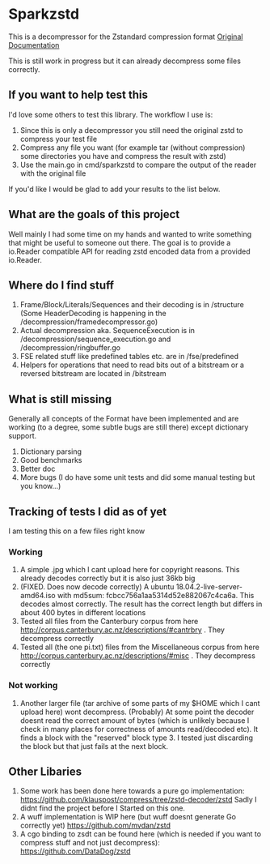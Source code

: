 # Sparkzstd
This is a decompressor for the Zstandard compression format [Original Documentation](https://github.com/facebook/zstd/blob/dev/doc/zstd_compression_format.md)

This is still work in progress but it can already decompress some files correctly.

## If you want to help test this
I'd love some others to test this library. The workflow I use is:
1. Since this is only a decompressor you still need the original zstd to compress your test file
2. Compress any file you want (for example tar (without compression) some directories you have and compress the result with zstd)
3. Use the main.go in cmd/sparkzstd to compare the output of the reader with the original file

If you'd like I would be glad to add your results to the list below.

## What are the goals of this project
Well mainly I had some time on my hands and wanted to write something that might be useful to someone out there.
The goal is to provide a io.Reader compatible API for reading zstd encoded data from a provided io.Reader.

## Where do I find stuff
1. Frame/Block/Literals/Sequences and their decoding is in /structure (Some HeaderDecoding is happening in the /decompression/framedecompressor.go)
2. Actual decompression aka. SequenceExecution is in /decompression/sequence_execution.go and /decompression/ringbuffer.go
3. FSE related stuff like predefined tables etc. are in /fse/predefined
4. Helpers for operations that need to read bits out of a bitstream or a reversed bitstream are located in /bitstream

## What is still missing
Generally all concepts of the Format have been implemented and are working (to a degree, some subtle bugs are still there) except dictionary support.
1. Dictionary parsing
1. Good benchmarks
2. Better doc
3. More bugs (I do have some unit tests and did some manual testing but you know...)

## Tracking of tests I did as of yet
I am testing this on a few files right know
### Working
1. A simple .jpg which I cant upload here for copyright reasons. This already decodes correctly but it is also just 36kb big
1. (FIXED. Does now decode correctly) A ubuntu 18.04.2-live-server-amd64.iso with md5sum: fcbcc756a1aa5314d52e882067c4ca6a. This decodes almost correctly. The result has the correct length but differs in about 400 bytes in different locations
1. Tested all files from the Canterbury corpus from here http://corpus.canterbury.ac.nz/descriptions/#cantrbry . They decompress correctly
1. Tested all (the one pi.txt) files from the Miscellaneous corpus from here http://corpus.canterbury.ac.nz/descriptions/#misc . They decompress correctly

### Not working
1. Another larger file (tar archive of some parts of my $HOME which I cant upload here) wont decompress. (Probably) At some point the decoder doesnt read the correct amount of bytes (which is unlikely because I check in many places for correctness of amounts read/decoded etc). It finds a block with the "reserved" block type 3. I tested just discarding the block but that just fails at the next block.

## Other Libaries
1. Some work has been done here towards a pure go implementation: https://github.com/klauspost/compress/tree/zstd-decoder/zstd Sadly I didnt find the project before I Started on this one.
2. A wuff implementation is WIP here (but wuff doesnt generate Go correctly yet) https://github.com/mvdan/zstd
3. A cgo binding to zsdt can be found here (which is needed if you want to compress stuff and not just decompress): https://github.com/DataDog/zstd 

